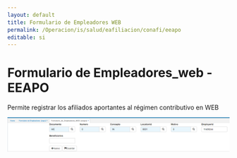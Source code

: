 ```yaml
---
layout: default
title: Formulario de Empleadores WEB  
permalink: /Operacion/is/salud/eafiliacion/conafi/eeapo
editable: si
---
```


# Formulario de Empleadores_web - EEAPO

Permite registrar los afiliados aportantes al régimen contributivo en WEB

![](eeapo1.png)




